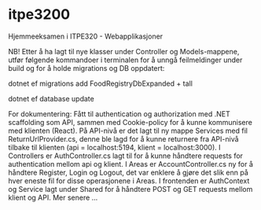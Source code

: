 # itpe3200
Hjemmeeksamen i ITPE320 - Webapplikasjoner

NB!
Etter å ha lagt til nye klasser under Controller og Models-mappene, utfør følgende kommandoer i terminalen for å unngå feilmeldinger under build og for å holde migrations og DB oppdatert:

dotnet ef migrations add FoodRegistryDbExpanded + tall

dotnet ef database update


For dokumentering:
Fått til authentication og authorization med .NET scaffolding som API, sammen med Cookie-policy for å kunne kommunisere med klienten (React). På API-nivå er det lagt til ny mappe Services med fil ReturnUrlProvider.cs, denne ble lagd for å kunne returnere fra API-nivå tilbake til klienten (api = localhost:5194, klient = localhost:3000). I Controllers er AuthController.cs lagt til for å kunne håndtere requests for authentication mellom api og klient. I Areas er AccountController.cs ny for å håndtere Register, Login og Logout, det var enklere å gjøre det slik enn på hver eneste fil for disse operasjonene i Areas. 
I frontenden er AuthContext og Service lagt under Shared for å håndtere POST og GET requests mellom klient og API. 
Mer senere ...
